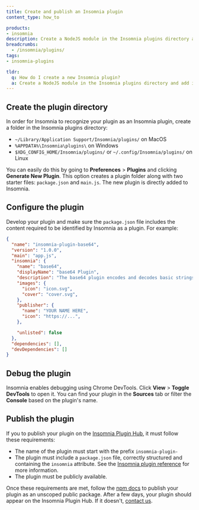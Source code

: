 ```yaml
---
title: Create and publish an Insomnia plugin
content_type: how_to

products:
- insomnia
description: Create a NodeJS module in the Insomnia plugins directory and add it to Insomnia.
breadcrumbs: 
  - /insomnia/plugins/
tags:
- insomnia-plugins

tldr:
  q: How do I create a new Insomnia plugin?
  a: Create a NodeJS module in the Insomnia plugins directory and add it to Insomnia. To publish on the [Plugin Hub](https://insomnia.rest/plugins), publish it as an unscoped public package to the npm public registry.
---
```


## Create the plugin directory

In order for Insomnia to recognize your plugin as an Insomnia plugin, create a folder in the Insomnia plugins directory:
* `~/Library/Application Support/Insomnia/plugins/` on MacOS
* `%APPDATA%\Insomnia\plugins\` on Windows
* `$XDG_CONFIG_HOME/Insomnia/plugins/` or `~/.config/Insomnia/plugins/` on Linux

You can easily do this by going to **Preferences** > **Plugins** and clicking **Generate New Plugin**. This option creates a plugin folder along with two starter files: `package.json` and `main.js`. The new plugin is directly added to Insomnia.

## Configure the plugin

Develop your plugin and make sure the `package.json` file includes the content required to be identified by Insomnia as a plugin. For example:

```json
{
  "name": "insomnia-plugin-base64",
  "version": "1.0.0",
  "main": "app.js",
  "insomnia": {
    "name": "base64",
    "displayName": "base64 Plugin",
    "description": "The base64 plugin encodes and decodes basic strings.",
    "images": {
      "icon": "icon.svg",
      "cover": "cover.svg",
    },
    "publisher": {
      "name": "YOUR NAME HERE",
      "icon": "https://...",
    },

    "unlisted": false
  },
  "dependencies": [],
  "devDependencies": []
}
```

<!-- Link to plugins reference page -->

## Debug the plugin

Insomnia enables debugging using Chrome DevTools. Click **View** > **Toggle DevTools** to open it. You can find your plugin in the **Sources** tab or filter the **Console** based on the plugin's name.


## Publish the plugin

If you to publish your plugin on the [Insomnia Plugin Hub](https://insomnia.rest/plugins), it must follow these requirements:
* The name of the plugin must start with the prefix `insomnia-plugin-`
* The plugin must include a `package.json` file, correctly structured and containing the `insomnia` attribute. See the [Insomnia plugin reference]() for more information.
* The plugin must be publicly available.

Once these requirements are met, follow the [npm docs](https://docs.npmjs.com/creating-and-publishing-unscoped-public-packages) to publish your plugin as an unscoped public package. After a few days, your plugin should appear on the Insomnia Plugin Hub. If it doesn't, [contact us](https://insomnia.rest/support).